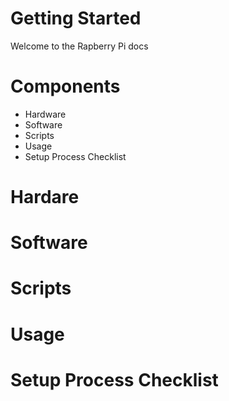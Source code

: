 # Getting Started
Welcome to the Rapberry Pi docs

# Components
- Hardware
- Software 
- Scripts
- Usage
- Setup Process Checklist 

# Hardare

# Software 

# Scripts 

# Usage 

# Setup Process Checklist
